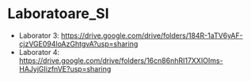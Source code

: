 # Laboratoare_SI
+ Laborator 3: https://drive.google.com/drive/folders/184R-1aTV6yAF-cjzVGE094loAzGhtgvA?usp=sharing
+ Laborator 4: https://drive.google.com/drive/folders/16cn86nhRI17XXIOIms-HAJyjGIizfnVE?usp=sharing
